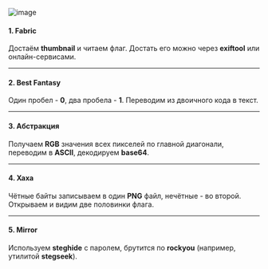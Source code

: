 ![image](https://github.com/user-attachments/assets/6ad6cb98-3bc4-4f7a-af9d-437cb534d363)

#### 1. Fabric

Достаём **thumbnail** и читаем флаг. Достать его можно через **exiftool** или онлайн-сервисами.

---

#### 2. Best Fantasy

Один пробел - **0**, два пробела - **1**. Переводим из двоичного кода в текст.

---

#### 3. Абстракция

Получаем **RGB** значения всех пикселей по главной диагонали, переводим в **ASCII**, декодируем **base64**.

---

#### 4. Хаха

Чётные байты записываем в один **PNG** файл, нечётные - во второй. Открываем и видим две половинки флага.

---

#### 5. Mirror

Используем **steghide** с паролем, брутится по **rockyou** (например, утилитой **stegseek**).
